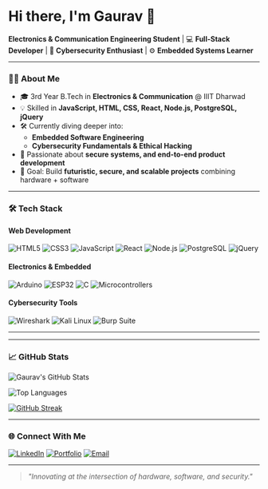 # Hi there, I'm Gaurav 👋

 **Electronics & Communication Engineering Student** | 💻 **Full-Stack Developer** | 🔐 **Cybersecurity Enthusiast** | ⚙ **Embedded Systems Learner**

---

### 👨‍💻 About Me
- 🎓 3rd Year B.Tech in **Electronics & Communication** @ IIIT Dharwad
- 💡 Skilled in **JavaScript, HTML, CSS, React, Node.js, PostgreSQL, jQuery**
- 🛠 Currently diving deeper into:
  - **Embedded Software Engineering**
  - **Cybersecurity Fundamentals & Ethical Hacking**
- 🌟 Passionate about **secure systems, and end-to-end product development**
- 🎯 Goal: Build **futuristic, secure, and scalable projects** combining hardware + software

---

### 🛠 Tech Stack
#### **Web Development**
![HTML5](https://img.shields.io/badge/HTML5-E34F26?style=for-the-badge&logo=html5&logoColor=white)
![CSS3](https://img.shields.io/badge/CSS3-1572B6?style=for-the-badge&logo=css3&logoColor=white)
![JavaScript](https://img.shields.io/badge/JavaScript-F7E017?style=for-the-badge&logo=javascript&logoColor=black)
![React](https://img.shields.io/badge/React-61DBFB?style=for-the-badge&logo=react&logoColor=black)
![Node.js](https://img.shields.io/badge/Node.js-3C873A?style=for-the-badge&logo=node.js&logoColor=white)
![PostgreSQL](https://img.shields.io/badge/PostgreSQL-316192?style=for-the-badge&logo=postgresql&logoColor=white)
![jQuery](https://img.shields.io/badge/jQuery-0868AC?style=for-the-badge&logo=jquery&logoColor=white)

#### **Electronics & Embedded**
![Arduino](https://img.shields.io/badge/Arduino-00979D?style=for-the-badge&logo=arduino&logoColor=white)
![ESP32](https://img.shields.io/badge/ESP32-000000?style=for-the-badge&logo=espressif&logoColor=white)
![C](https://img.shields.io/badge/C-00599C?style=for-the-badge&logo=c&logoColor=white)
![Microcontrollers](https://img.shields.io/badge/Microcontrollers-FF6F00?style=for-the-badge&logo=chip&logoColor=white)

#### **Cybersecurity Tools**
![Wireshark](https://img.shields.io/badge/Wireshark-1679A7?style=for-the-badge&logo=wireshark&logoColor=white)
![Kali Linux](https://img.shields.io/badge/Kali%20Linux-557C94?style=for-the-badge&logo=kalilinux&logoColor=white)
![Burp Suite](https://img.shields.io/badge/Burp%20Suite-FE7A16?style=for-the-badge&logo=burpsuite&logoColor=white)

---


---

### 📈 GitHub Stats
![Gaurav's GitHub Stats](https://github-readme-stats.vercel.app/api?username=Heregaurav&show_icons=true&theme=tokyonight)

![Top Languages](https://github-readme-stats.vercel.app/api/top-langs/?username=Heregaurav&layout=compact&theme=tokyonight)

[![GitHub Streak](https://streak-stats.demolab.com?user=Heregaurav&theme=tokyonight&hide_border=true)](https://git.io/streak-stats)

---

### 🌐 Connect With Me
[![LinkedIn](https://img.shields.io/badge/LinkedIn-0077B5?style=for-the-badge&logo=linkedin&logoColor=white)](www.linkedin.com/in/gaurav-kumar-182710329)
[![Portfolio](https://img.shields.io/badge/Portfolio-000000?style=for-the-badge&logo=react&logoColor=white)](https://gaurav07portfolio.vercel.app/)
[![Email](https://img.shields.io/badge/Email-D14836?style=for-the-badge&logo=gmail&logoColor=white)](gauaravkumar0123xyz@gmail.com)

---

> *"Innovating at the intersection of hardware, software, and security."*

